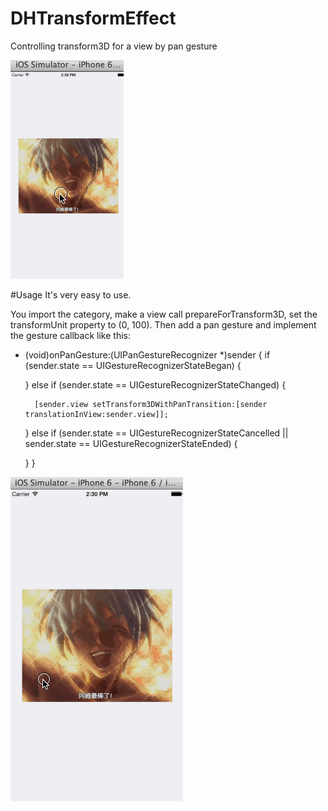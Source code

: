 # DHTransformEffect
Controlling transform3D for a view by pan gesture

![fig1](https://github.com/DHUsesAll/GitImages/blob/master/DHTransform3D/2.gif)

#Usage
It's very easy to use.

You import the category, make a view call prepareForTransform3D, set the transformUnit property to (0, 100).
Then add a pan gesture and implement the gesture callback like this:
- (void)onPanGesture:(UIPanGestureRecognizer *)sender
{
    if (sender.state == UIGestureRecognizerStateBegan) {
        
    } else if (sender.state == UIGestureRecognizerStateChanged) {
        
        [sender.view setTransform3DWithPanTransition:[sender translationInView:sender.view]];
        
    } else if (sender.state == UIGestureRecognizerStateCancelled || sender.state == UIGestureRecognizerStateEnded) {
        
    }
}



![fig2](https://github.com/DHUsesAll/GitImages/blob/master/DHTransform3D/1.gif)
